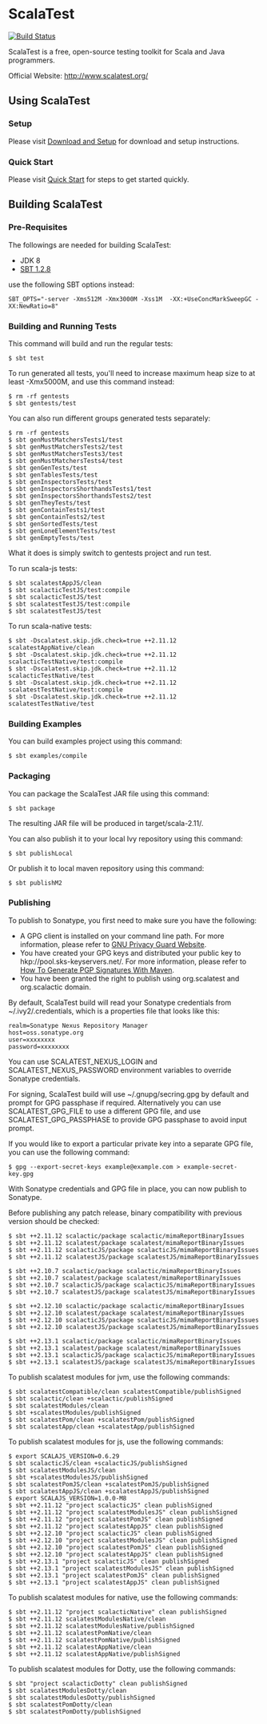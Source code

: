 ScalaTest
=========

[![Build Status](https://travis-ci.org/scalatest/scalatest.png?branch=3.1.x)](https://travis-ci.org/scalatest/scalatest)

ScalaTest is a free, open-source testing toolkit for Scala and
Java programmers.

Official Website: http://www.scalatest.org/

Using ScalaTest
---------------

### Setup

Please visit [Download and Setup](https://www.scala-sbt.org/1.x/docs/Setup.html) for download and setup instructions.

### Quick Start

Please visit [Quick Start](http://www.scalatest.org/quick_start) for steps to get started quickly.


Building ScalaTest
------------------

### Pre-Requisites

The followings are needed for building ScalaTest:

*   JDK 8
*   [SBT 1.2.8](https://www.scala-sbt.org/1.x/docs/Setup.html)

use the following SBT options instead:

    SBT_OPTS="-server -Xms512M -Xmx3000M -Xss1M  -XX:+UseConcMarkSweepGC -XX:NewRatio=8"

### Building and Running Tests

This command will build and run the regular tests:

  `$ sbt test`

To run generated all tests, you'll need to increase maximum heap size to at least -Xmx5000M, and use this command instead:

    $ rm -rf gentests
    $ sbt gentests/test
  
You can also run different groups generated tests separately: 
    
    $ rm -rf gentests
    $ sbt genMustMatchersTests1/test
    $ sbt genMustMatchersTests2/test
    $ sbt genMustMatchersTests3/test
    $ sbt genMustMatchersTests4/test
    $ sbt genGenTests/test
    $ sbt genTablesTests/test
    $ sbt genInspectorsTests/test
    $ sbt genInspectorsShorthandsTests1/test
    $ sbt genInspectorsShorthandsTests2/test
    $ sbt genTheyTests/test
    $ sbt genContainTests1/test
    $ sbt genContainTests2/test
    $ sbt genSortedTests/test
    $ sbt genLoneElementTests/test
    $ sbt genEmptyTests/test

What it does is simply switch to gentests project and run test.

To run scala-js tests: 

```
$ sbt scalatestAppJS/clean
$ sbt scalacticTestJS/test:compile
$ sbt scalacticTestJS/test
$ sbt scalatestTestJS/test:compile
$ sbt scalatestTestJS/test
```

To run scala-native tests: 

```
$ sbt -Dscalatest.skip.jdk.check=true ++2.11.12 scalatestAppNative/clean
$ sbt -Dscalatest.skip.jdk.check=true ++2.11.12 scalacticTestNative/test:compile
$ sbt -Dscalatest.skip.jdk.check=true ++2.11.12 scalacticTestNative/test
$ sbt -Dscalatest.skip.jdk.check=true ++2.11.12 scalatestTestNative/test:compile
$ sbt -Dscalatest.skip.jdk.check=true ++2.11.12 scalatestTestNative/test
```

### Building Examples

You can build examples project using this command: 

  `$ sbt examples/compile`

### Packaging

You can package the ScalaTest JAR file using this command:

  `$ sbt package`

The resulting JAR file will be produced in target/scala-2.11/.

You can also publish it to your local Ivy repository using this command:

  `$ sbt publishLocal`

Or publish it to local maven repository using this command:

  `$ sbt publishM2`

### Publishing

To publish to Sonatype, you first need to make sure you have the following:

*   A GPG client is installed on your command line path. For more information, please refer to [GNU Privacy Guard Website](http://www.gnupg.org/).
*   You have created your GPG keys and distributed your public key to hkp://pool.sks-keyservers.net/. For more information, please refer to [How To Generate PGP Signatures With Maven](https://docs.sonatype.org/display/Repository/How+To+Generate+PGP+Signatures+With+Maven).
*   You have been granted the right to publish using org.scalatest and org.scalactic domain.

By default, ScalaTest build will read your Sonatype credentials from ~/.ivy2/.credentials, which is a properties file that looks like this:

    realm=Sonatype Nexus Repository Manager
    host=oss.sonatype.org
    user=xxxxxxxx
    password=xxxxxxxx

You can use SCALATEST_NEXUS_LOGIN and SCALATEST_NEXUS_PASSWORD environment variables to override Sonatype credentials.

For signing, ScalaTest build will use ~/.gnupg/secring.gpg by default and prompt for GPG passphase if required.  Alternatively you can use SCALATEST_GPG_FILE to use a different GPG file, and use SCALATEST_GPG_PASSPHASE to provide GPG passphase to avoid input prompt.

If you would like to export a particular private key into a separate GPG file, you can use the following command:

  `$ gpg --export-secret-keys example@example.com > example-secret-key.gpg`

With Sonatype credentials and GPG file in place, you can now publish to Sonatype.

Before publishing any patch release, binary compatibility with previous version should be checked:

    $ sbt ++2.11.12 scalactic/package scalactic/mimaReportBinaryIssues
    $ sbt ++2.11.12 scalatest/package scalatest/mimaReportBinaryIssues
    $ sbt ++2.11.12 scalacticJS/package scalacticJS/mimaReportBinaryIssues
    $ sbt ++2.11.12 scalatestJS/package scalatestJS/mimaReportBinaryIssues

    $ sbt ++2.10.7 scalactic/package scalactic/mimaReportBinaryIssues
    $ sbt ++2.10.7 scalatest/package scalatest/mimaReportBinaryIssues
    $ sbt ++2.10.7 scalacticJS/package scalacticJS/mimaReportBinaryIssues
    $ sbt ++2.10.7 scalatestJS/package scalatestJS/mimaReportBinaryIssues

    $ sbt ++2.12.10 scalactic/package scalactic/mimaReportBinaryIssues
    $ sbt ++2.12.10 scalatest/package scalatest/mimaReportBinaryIssues
    $ sbt ++2.12.10 scalacticJS/package scalacticJS/mimaReportBinaryIssues
    $ sbt ++2.12.10 scalatestJS/package scalatestJS/mimaReportBinaryIssues

    $ sbt ++2.13.1 scalactic/package scalactic/mimaReportBinaryIssues
    $ sbt ++2.13.1 scalatest/package scalatest/mimaReportBinaryIssues
    $ sbt ++2.13.1 scalacticJS/package scalacticJS/mimaReportBinaryIssues
    $ sbt ++2.13.1 scalatestJS/package scalatestJS/mimaReportBinaryIssues

To publish scalatest modules for jvm, use the following commands: 

    $ sbt scalatestCompatible/clean scalatestCompatible/publishSigned
    $ sbt scalactic/clean +scalactic/publishSigned
    $ sbt scalatestModules/clean
    $ sbt +scalatestModules/publishSigned
    $ sbt scalatestPom/clean +scalatestPom/publishSigned
    $ sbt scalatestApp/clean +scalatestApp/publishSigned

To publish scalatest modules for js, use the following commands: 

    $ export SCALAJS_VERSION=0.6.29
    $ sbt scalacticJS/clean +scalacticJS/publishSigned
    $ sbt scalatestModulesJS/clean
    $ sbt +scalatestModulesJS/publishSigned
    $ sbt scalatestPomJS/clean +scalatestPomJS/publishSigned
    $ sbt scalatestAppJS/clean +scalatestAppJS/publishSigned
    $ export SCALAJS_VERSION=1.0.0-M8
    $ sbt ++2.11.12 "project scalacticJS" clean publishSigned
    $ sbt ++2.11.12 "project scalatestModulesJS" clean publishSigned
    $ sbt ++2.11.12 "project scalatestPomJS" clean publishSigned
    $ sbt ++2.11.12 "project scalatestAppJS" clean publishSigned
    $ sbt ++2.12.10 "project scalacticJS" clean publishSigned
    $ sbt ++2.12.10 "project scalatestModulesJS" clean publishSigned
    $ sbt ++2.12.10 "project scalatestPomJS" clean publishSigned
    $ sbt ++2.12.10 "project scalatestAppJS" clean publishSigned
    $ sbt ++2.13.1 "project scalacticJS" clean publishSigned
    $ sbt ++2.13.1 "project scalatestModulesJS" clean publishSigned
    $ sbt ++2.13.1 "project scalatestPomJS" clean publishSigned
    $ sbt ++2.13.1 "project scalatestAppJS" clean publishSigned

To publish scalatest modules for native, use the following commands: 

    $ sbt ++2.11.12 "project scalacticNative" clean publishSigned
    $ sbt ++2.11.12 scalatestModulesNative/clean
    $ sbt ++2.11.12 scalatestModulesNative/publishSigned
    $ sbt ++2.11.12 scalatestPomNative/clean
    $ sbt ++2.11.12 scalatestPomNative/publishSigned
    $ sbt ++2.11.12 scalatestAppNative/clean
    $ sbt ++2.11.12 scalatestAppNative/publishSigned

To publish scalatest modules for Dotty, use the following commands: 

    $ sbt "project scalacticDotty" clean publishSigned
    $ sbt scalatestModulesDotty/clean
    $ sbt scalatestModulesDotty/publishSigned
    $ sbt scalatestPomDotty/clean
    $ sbt scalatestPomDotty/publishSigned    